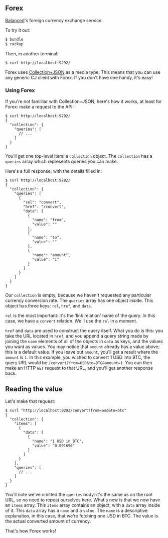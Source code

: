 ## Forex

[Balanced](http://balancedpayments.com)'s foreign currency exchange service.

To try it out:

```bash
$ bundle
$ rackup
```

Then, in another terminal:

```
$ curl http://localhost:9292/
```

Forex uses [Collection+JSON](http://amundsen.com/media-types/collection/) as a
media type. This means that you can use any generic CJ client with Forex. If
you don't have one handy, it's easy!

### Using Forex

If you're not familliar with Collection+JSON, here's how it works, at least
for Forex: make a request to the API:

```
$ curl http://localhost:9292/
{
  "collection": {
    "queries": [
      // ...
    ]
  }
}
```

You'll get one top-level item: a `collection` object. The `collection` has a
`queries` array which represents queries you can make.

Here's a full response, with the details filled in:

```
$ curl http://localhost:9292/
{
  "collection": {
    "queries": [
      {
        "rel": "convert",
        "href": "/convert",
        "data": [
          {
            "name": "from",
            "value": ""
          },
          {
            "name": "to",
            "value": ""
          },
          {
            "name": "amount",
            "value": "1"
          }
        ]
      }
    ]
  }
}
```

Our `collection` is empty, because we haven't requested any particular currency
conversion rate. The `queries` array has one object inside. This object has
three keys: `rel`, `href`, and `data`.

`rel` is the most important: it's the 'link relation' name of the query. In
this case, we have a `convert` relation. We'll use the `rel` in a moment.

`href` and `data` are used to construct the query itself. What you do is
this: you take the URL located in `href`, and you append a query string made
by joining the `name` elements of all of the objects in `data` as keys, and the
values you want as values. You may notice that `amount` already has a value
above; this is a default value. If you leave out `amount`, you'll get a result
where the `amount` is `1`. In this example, you wished to convert 1 USD into
BTC, the query URL would be `/convert?from=USD&to=BTC&amount=1`. You can then
make an HTTP `GET` request to that URL, and you'll get another response back.

## Reading the value

Let's make that request:

```
$ curl "http://localhost:9292/convert?from=usd&to=btc"
{
  "collection": {
    "items": [
      {
        "data": [
          {
            "name": "1 USD in BTC",
            "value": "0.001696"
          }
        ]
      }
    ],
    "queries": [
      // ...
    ]
  }
}
```

You'll note we've omitted the `queries` body: it's the same as on the root
URL, so no need to repeat ourselves here. What's new is that we now have an
`items` array. This `items` array contains an object, with a `data` array
inside of it. This `data` array has a `name` and a `value`. The `name` is
a descriptive explanation, in this case, that we're fetching one USD in BTC.
The value is the actual converted amount of currency.

That's how Forex works!
